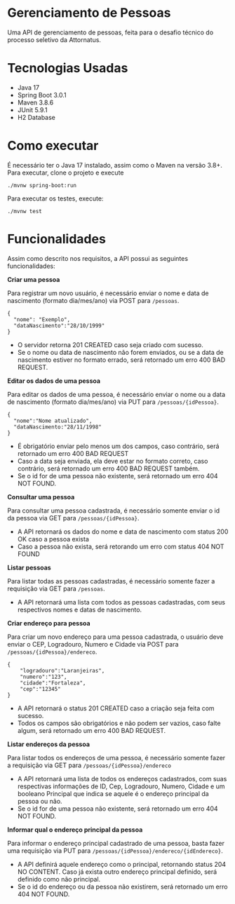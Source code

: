 # Gerenciamento de Pessoas

Uma API de gerenciamento de pessoas, feita para o desafio técnico do processo seletivo da Attornatus.

# Tecnologias Usadas

- Java 17
- Spring Boot 3.0.1
- Maven 3.8.6
- JUnit 5.9.1
- H2 Database

# Como executar

É necessário ter o Java 17 instalado, assim como o Maven na versão 3.8+.
Para executar, clone o projeto e execute

`./mvnw spring-boot:run`

Para executar os testes, execute:

`./mvnw test`

# Funcionalidades

Assim como descrito nos requisitos, a API possui as seguintes funcionalidades:

<b>Criar uma pessoa</b>

Para registrar um novo usuário, é necessário enviar o nome e data de nascimento (formato dia/mes/ano) via POST para `/pessoas`.
```
{
  "nome": "Exemplo",
  "dataNascimento":"28/10/1999"
}
```
- O servidor retorna 201 CREATED caso seja criado com sucesso.
- Se o nome ou data de nascimento não forem enviados, ou se a data de nascimento estiver no formato errado, será retornado um erro 400 BAD REQUEST.

<b>Editar os dados de uma pessoa</b>

Para editar os dados de uma pessoa, é necessário enviar o nome ou a data de nascimento (formato dia/mes/ano) via PUT para `/pessoas/{idPessoa}`.
```
{
  "nome":"Nome atualizado",
  "dataNascimento:"28/11/1998"
}
```
- É obrigatório enviar pelo menos um dos campos, caso contrário, será retornado um erro 400 BAD REQUEST
- Caso a data seja enviada, ela deve estar no formato correto, caso contrário, será retornado um erro 400 BAD REQUEST também.
- Se o id for de uma pessoa não existente, será retornado um erro 404 NOT FOUND.

<b>Consultar uma pessoa</b>

Para consultar uma pessoa cadastrada, é necessário somente enviar o id da pessoa via GET para `/pessoas/{idPessoa}`.
- A API retornará os dados do nome e data de nascimento com status 200 OK caso a pessoa exista
- Caso a pessoa não exista, será retorando um erro com status 404 NOT FOUND

<b>Listar pessoas</b>

Para listar todas as pessoas cadastradas, é necessário somente fazer a requisição via GET para `/pessoas`.
- A API retornará uma lista com todos as pessoas cadastradas, com seus respectivos nomes e datas de nascimento.

<b>Criar endereço para pessoa</b>

Para criar um novo endereço para uma pessoa cadastrada, o usuário deve enviar o CEP, Logradouro, Numero e Cidade via POST para `/pessoas/{idPessoa}/endereco`.
```
{
	"logradouro":"Laranjeiras",
	"numero":"123",
	"cidade":"Fortaleza",
	"cep":"12345"
}
```
- A API retornará o status 201 CREATED caso a criação seja feita com sucesso.
- Todos os campos são obrigatórios e não podem ser vazios, caso falte algum, será retornado um erro 400 BAD REQUEST.

<b>Listar endereços da pessoa</b>

Para listar todos os endereços de uma pessoa, é necessário somente fazer a requisição via GET para `/pessoas/{idPessoa}/endereco`
- A API retornará uma lista de todos os endereços cadastrados, com suas respectivas informações de ID, Cep, Logradouro, Numero, Cidade e um booleano Principal que indica se aquele é o endereço principal da pessoa ou não.
- Se o id for de uma pessoa não existente, será retornado um erro 404 NOT FOUND.

<b>Informar qual o endereço principal da pessoa</b>

Para informar o endereço principal cadastrado de uma pessoa, basta fazer uma requisição via PUT para `/pessoas/{idPessoa}/endereco/{idEndereco}`.
- A API definirá aquele endereço como o principal, retornando status 204 NO CONTENT. Caso já exista outro endereço principal definido, será definido como não principal.
- Se o id do endereço ou da pessoa não existirem, será retornado um erro 404 NOT FOUND.
